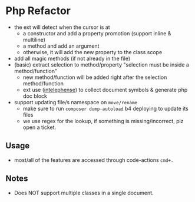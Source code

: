 # Php Refactor

- the ext will detect when the cursor is at
    - a constructor and add a property promotion (support inline & multiline)
    - a method and add an argument
    - otherwise, it will add the new property to the class scope
- add all magic methods (if not already in the file)
- (basic) extract selection to method/property "selection must be inside a method/function"
    - new method/function will be added right after the selection method/function
    - ext use ([intelephense](https://marketplace.visualstudio.com/items?itemName=bmewburn.vscode-intelephense-client)) to collect document symbols & generate php doc block
- support updating file/s namespace on `move/rename`
    - make sure to run `composer dump-autoload` b4 deploying to update its files
    - we use regex for the lookup, if something is missing/incorrect, plz open a ticket.

## Usage

- most/all of the features are accessed through code-actions `cmd+.`

## Notes

- Does NOT support multiple classes in a single document.
